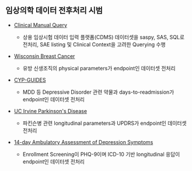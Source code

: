 ## 임상의학 데이터 전후처리 시범
* [Clinical Manual Query](https://github.com/yuninze/pub/blob/main/ct/dmc.ipynb)
	* 상용 임상시험 데이터 입력 플랫폼(CDMS) 데이터셋을 saspy, SAS, SQL로 전처리, SAE listing 및 Clinical Context을 고려한 Querying 수행

* [Wisconsin Breast Cancer](https://github.com/yuninze/pub/blob/main/notebook82dfb5c7b4.ipynb)
	* 유방 신생조직의 physical parameters가 endpoint인 데이터셋 전처리

* [CYP-GUIDES](https://github.com/yuninze/pub/blob/main/notebook44f7ceb7b9.ipynb)
	* MDD 등 Depressive Disorder 관련 약물과 days-to-readmission가 endpoint인 데이터셋 전처리

* [UC Irvine Parkinson's Disease](https://github.com/yuninze/pub/blob/main/notebook9846d2c254.ipynb)
	* 파킨슨병 관련 longitudinal parameters과 UPDRS가 endpoint인 데이터셋 전처리

* [14-day Ambulatory Assessment of Depression Symptoms](https://github.com/yuninze/pub/blob/main/notebookc2020bf0c0.ipynb)
	* Enrollment Screening이 PHQ-9이며 ICD-10 기반 longitudinal 응답이 endpoint인 데이터셋 전처리
